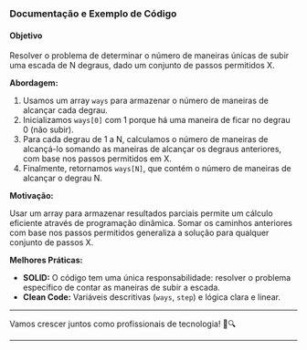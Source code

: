 ### Documentação e Exemplo de Código

#### Objetivo

Resolver o problema de determinar o número de maneiras únicas de subir uma escada de N degraus, dado um conjunto de passos permitidos X.

**Abordagem:**

1. Usamos um array `ways` para armazenar o número de maneiras de alcançar cada degrau.
2. Inicializamos `ways[0]` com 1 porque há uma maneira de ficar no degrau 0 (não subir).
3. Para cada degrau de 1 a N, calculamos o número de maneiras de alcançá-lo somando as maneiras de alcançar os degraus anteriores, com base nos passos permitidos em X.
4. Finalmente, retornamos `ways[N]`, que contém o número de maneiras de alcançar o degrau N.

**Motivação:**

Usar um array para armazenar resultados parciais permite um cálculo eficiente através de programação dinâmica. Somar os caminhos anteriores com base nos passos permitidos generaliza a solução para qualquer conjunto de passos X.

**Melhores Práticas:**

- **SOLID:** O código tem uma única responsabilidade: resolver o problema específico de contar as maneiras de subir a escada.
- **Clean Code:** Variáveis descritivas (`ways`, `step`) e lógica clara e linear.

---

Vamos crescer juntos como profissionais de tecnologia! 🚀🔍

---
